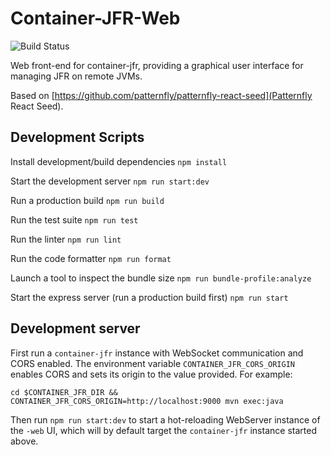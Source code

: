 # Container-JFR-Web

![Build Status](https://github.com/rh-jmc-team/container-jfr-web/actions/workflows/ci.yaml/badge.svg?branch=v1)

Web front-end for container-jfr, providing a graphical user interface for managing JFR on remote JVMs.

Based on [https://github.com/patternfly/patternfly-react-seed](Patternfly React Seed).

## Development Scripts

Install development/build dependencies
`npm install`

Start the development server
`npm run start:dev`

Run a production build
`npm run build`

Run the test suite
`npm run test`

Run the linter
`npm run lint`

Run the code formatter
`npm run format`

Launch a tool to inspect the bundle size
`npm run bundle-profile:analyze`

Start the express server (run a production build first)
`npm run start`

## Development server

First run a `container-jfr` instance with WebSocket communication and CORS enabled. 
The environment variable `CONTAINER_JFR_CORS_ORIGIN` enables CORS and sets its origin to the value provided.
For example:

`cd $CONTAINER_JFR_DIR && CONTAINER_JFR_CORS_ORIGIN=http://localhost:9000 mvn exec:java`

Then run `npm run start:dev` to start a hot-reloading WebServer instance of the `-web` UI, which will by default target the `container-jfr` instance started above.
